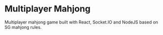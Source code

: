 # Multiplayer Mahjong

Multiplayer mahjong game built with React, Socket.IO and NodeJS based on SG mahjong rules.
